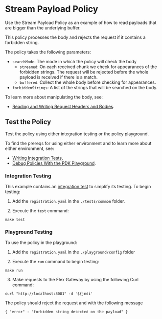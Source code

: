 # Stream Payload Policy

Use the Stream Payload Policy as an example of how to read payloads that are bigger than the underlying buffer.

This policy processes the body and rejects the request if it contains a forbidden string.

The policy takes the following parameters:
* `searchMode`: The mode in which the policy will check the body
  * `streamed`: On each received chunk we check for appearances of the forbidden strings. The request will be rejected before the whole payload is received if there is a match.
  * `buffered`: Collect the whole body before checking for appearances.
* `forbiddenStrings`: A list of the strings that will be searched on the body.

To learn more about manipulating the body, see:
* [Reading and Writing Request Headers and Bodies](https://docs.mulesoft.com/pdk/latest/policies-pdk-configure-features-headers).

## Test the Policy

Test the policy using either integration testing or the policy playground.

To find the prereqs for using either environment and to learn more about either environment, see:

* [Writing Integration Tests](https://docs.mulesoft.com/pdk/latest/policies-pdk-integration-tests).
* [Debug Policies With the PDK Playground](https://docs.mulesoft.com/pdk/latest/policies-pdk-debug-local).

### Integration Testing

This example contains an [integration test](./tests/requests.rs) to simplify its testing. To begin testing:

1. Add the `registration.yaml` in the `./tests/common` folder.

2. Execute the `test` command:

``` shell
make test
```

### Playground Testing

To use the policy in the playground:

1. Add the `registration.yaml` in the `./playground/config` folder

2. Execute the `run` command to begin testing:

``` shell
make run
```

3. Make requests to the Flex Gateway by using the following Curl command:

```shell
curl "http://localhost:8081" -d '${jndi'
```

The policy should reject the request and with the following message

```text
{ "error" : "forbidden string detected on the payload" }
```
